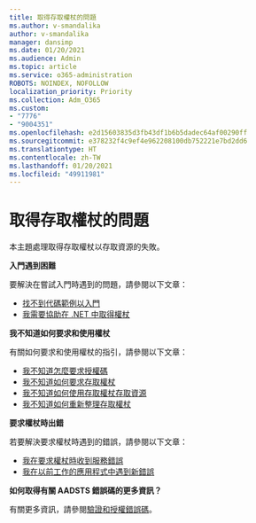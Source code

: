 ```yaml
---
title: 取得存取權杖的問題
ms.author: v-smandalika
author: v-smandalika
manager: dansimp
ms.date: 01/20/2021
ms.audience: Admin
ms.topic: article
ms.service: o365-administration
ROBOTS: NOINDEX, NOFOLLOW
localization_priority: Priority
ms.collection: Adm_O365
ms.custom:
- "7776"
- "9004351"
ms.openlocfilehash: e2d15603835d3fb43df1b6b5dadec64af00290ff
ms.sourcegitcommit: e378232f4c9ef4e962208100db752221e7bd2dd6
ms.translationtype: HT
ms.contentlocale: zh-TW
ms.lasthandoff: 01/20/2021
ms.locfileid: "49911981"
---
```

# <a name="issues-with-getting-access-tokens"></a>取得存取權杖的問題

本主題處理取得存取權杖以存取資源的失敗。

**入門遇到困難**

要解決在嘗試入門時遇到的問題，請參閱以下文章：

- [找不到代碼範例以入門](https://docs.microsoft.com/azure/active-directory/develop/sample-v2-code) 
- [我需要協助在 .NET 中取得權杖](https://docs.microsoft.com/azure/active-directory/develop/authentication-flows-app-scenarios)

**我不知道如何要求和使用權杖**

有關如何要求和使用權杖的指引，請參閱以下文章：

- [我不知道怎麼要求授權碼](https://docs.microsoft.com/azure/active-directory/develop/v2-oauth2-auth-code-flow#request-an-authorization-code) 
- [我不知道如何要求存取權杖](https://docs.microsoft.com/azure/active-directory/develop/v2-oauth2-auth-code-flow#use-the-authorization-code-to-request-an-access-token) 
- [我不知道如何使用存取權杖存取資源](https://docs.microsoft.com/azure/active-directory/develop/v2-oauth2-auth-code-flow#use-the-access-token-to-access-the-resource) 
- [我不知道如何重新整理存取權杖](https://docs.microsoft.com/azure/active-directory/develop/v2-oauth2-auth-code-flow#refreshing-the-access-tokens)

**要求權杖時出錯**

若要解決要求權杖時遇到的錯誤，請參閱以下文章：

- [我在要求權杖時收到服務錯誤](https://docs.microsoft.com/azure/active-directory/develop/reference-aadsts-error-codes) 
- [我在以前工作的應用程式中遇到新錯誤](https://docs.microsoft.com/azure/active-directory/develop/reference-breaking-changes)

**如何取得有關 AADSTS 錯誤碼的更多資訊？**

有關更多資訊，請參閱[驗證和授權錯誤碼](https://docs.microsoft.com/azure/active-directory/develop/reference-aadsts-error-codes)。





